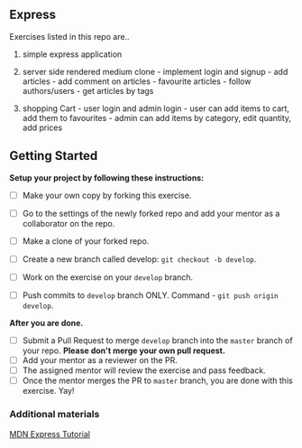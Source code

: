 ## Express

Exercises listed in this repo are..
  1. simple express application
  2. server side rendered medium clone
    - implement login and signup
    - add articles
    - add comment on articles
    - favourite articles
    - follow authors/users
    - get articles by tags

  3. shopping Cart
    - user login and admin login
    - user can add items to cart, add them to favourites
    - admin can add items by category, edit quantity, add prices 

## Getting Started

**Setup your project by following these instructions:**

* [ ] Make your own copy by forking this exercise.
* [ ] Go to the settings of the newly forked repo and add your mentor as a collaborator on the repo.
* [ ] Make a clone of your forked repo.
* [ ] Create a new branch called develop: `git checkout -b develop`.
* [ ] Work on the exercise on your `develop` branch.
* [ ] Push commits to `develop` branch ONLY. Command - `git push origin develop`.


**After you are done.**

* [ ] Submit a Pull Request to merge `develop` branch into the `master` branch of your repo. **Please don't merge your own pull request.**
* [ ] Add your mentor as a reviewer on the PR.
* [ ] The assigned mentor will review the exercise and pass feedback.
* [ ] Once the mentor merges the PR to `master` branch, you are done with this exercise. Yay!

### Additional materials

[MDN Express Tutorial](https://developer.mozilla.org/en-US/docs/Learn/Server-side/Express_Nodejs/Tutorial_local_library_website)


